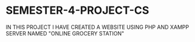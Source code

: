 # SEMESTER-4-PROJECT-CS
IN THIS PROJECT I HAVE CREATED A WEBSITE USING PHP AND XAMPP SERVER NAMED "ONLINE GROCERY STATION"
